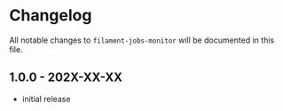 # Changelog

All notable changes to `filament-jobs-monitor` will be documented in this file.

## 1.0.0 - 202X-XX-XX

- initial release
